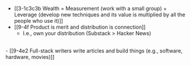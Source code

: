 - [[3-1c3c3b Wealth = Measurement (work with a small group) + Leverage (develop new techniques and its value is multiplied by all the people who use it)]]
- [[9-4f Product is merit and distribution is connection]]
  - I.e., own your distribution (Substack > Hacker News)
<br>
- [[9-4e2 Full-stack writers write articles and build things (e.g., software, hardware, movies)]]
